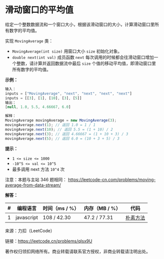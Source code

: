 # 滑动窗口的平均值

给定一个整数数据流和一个窗口大小，根据该滑动窗口的大小，计算滑动窗口里所有数字的平均值。

实现 `MovingAverage` 类：

- `MovingAverage(int size)` 用窗口大小 `size` 初始化对象。
- `double next(int val)` 成员函数 `next` 每次调用的时候都会往滑动窗口增加一个整数，请计算并返回数据流中最后 `size` 个值的移动平均值，即滑动窗口里所有数字的平均值。

**示例：**

``` javascript
输入：
inputs = ["MovingAverage", "next", "next", "next", "next"]
inputs = [[3], [1], [10], [3], [5]]
输出：
[null, 1.0, 5.5, 4.66667, 6.0]

解释：
MovingAverage movingAverage = new MovingAverage(3);
movingAverage.next(1); // 返回 1.0 = 1 / 1
movingAverage.next(10); // 返回 5.5 = (1 + 10) / 2
movingAverage.next(3); // 返回 4.66667 = (1 + 10 + 3) / 3
movingAverage.next(5); // 返回 6.0 = (10 + 3 + 5) / 3
```

**提示：**

- `1 <= size <= 1000`
- `-10^5 <= val <= 10^5`
- 最多调用 next 方法 `10^4` 次

注意：本题与主站 346 题相同： https://leetcode-cn.com/problems/moving-average-from-data-stream/

**解答：**

**#**|**编程语言**|**时间（ms / %）**|**内存（MB / %）**|**代码**
--|--|--|--|--
1|javascript|108 / 42.30|47.2 / 77.31|[朴素方法](./javascript/ac_v1.js)

来源：力扣（LeetCode）

链接：https://leetcode.cn/problems/qIsx9U

著作权归领扣网络所有。商业转载请联系官方授权，非商业转载请注明出处。
